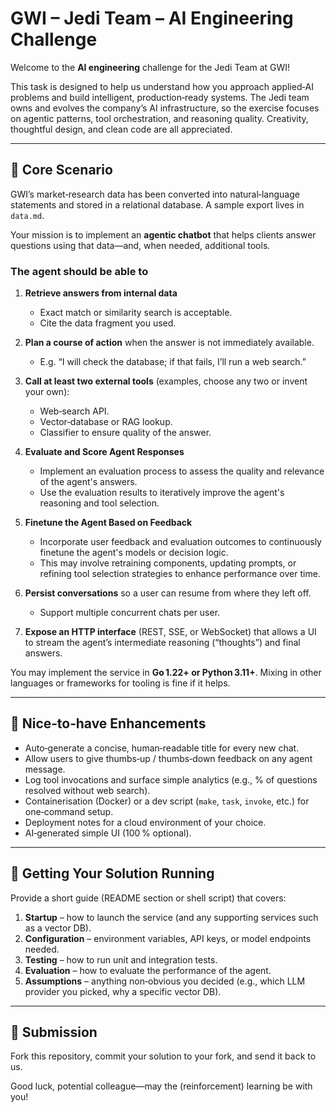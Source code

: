 # GWI – Jedi Team – AI Engineering Challenge

Welcome to the **AI engineering** challenge for the Jedi Team at GWI!

This task is designed to help us understand how you approach applied‐AI problems and build intelligent, production‑ready systems. The Jedi team owns and evolves the company’s AI infrastructure, so the exercise focuses on agentic patterns, tool orchestration, and reasoning quality. Creativity, thoughtful design, and clean code are all appreciated.

---

## 🧪 Core Scenario

GWI’s market‑research data has been converted into natural‑language statements and stored in a relational database. A sample export lives in `data.md`.

Your mission is to implement an **agentic chatbot** that helps clients answer questions using that data—and, when needed, additional tools.

### The agent should be able to

1. **Retrieve answers from internal data**  
   * Exact match or similarity search is acceptable.  
   * Cite the data fragment you used.

2. **Plan a course of action** when the answer is not immediately available.  
   * E.g. “I will check the database; if that fails, I’ll run a web search.”

3. **Call at least two external tools** (examples, choose any two or invent your own):  
   * Web‑search API.  
   * Vector‑database or RAG lookup.  
   * Classifier to ensure quality of the answer.

4. **Evaluate and Score Agent Responses**  
   * Implement an evaluation process to assess the quality and relevance of the agent's answers.  
   * Use the evaluation results to iteratively improve the agent's reasoning and tool selection.

5. **Finetune the Agent Based on Feedback**  
   * Incorporate user feedback and evaluation outcomes to continuously finetune the agent's models or decision logic.  
   * This may involve retraining components, updating prompts, or refining tool selection strategies to enhance performance over time.

6. **Persist conversations** so a user can resume from where they left off.  
   * Support multiple concurrent chats per user.

7. **Expose an HTTP interface** (REST, SSE, or WebSocket) that allows a UI to stream the agent’s intermediate reasoning (“thoughts”) and final answers.

You may implement the service in **Go 1.22+ or Python 3.11+**. Mixing in other languages or frameworks for tooling is fine if it helps.

---

## 🌟 Nice‑to‑have Enhancements

* Auto‑generate a concise, human‑readable title for every new chat.  
* Allow users to give thumbs‑up / thumbs‑down feedback on any agent message.  
* Log tool invocations and surface simple analytics (e.g., % of questions resolved without web search).  
* Containerisation (Docker) or a dev script (`make`, `task`, `invoke`, etc.) for one‑command setup.  
* Deployment notes for a cloud environment of your choice.  
* AI‑generated simple UI (100 % optional).

---

## 🚀 Getting Your Solution Running

Provide a short guide (README section or shell script) that covers:

1. **Startup** – how to launch the service (and any supporting services such as a vector DB).  
2. **Configuration** – environment variables, API keys, or model endpoints needed.  
3. **Testing** – how to run unit and integration tests.
4. **Evaluation** – how to evaluate the performance of the agent.
5. **Assumptions** – anything non‑obvious you decided (e.g., which LLM provider you picked, why a specific vector DB).

---

## 🧩 Submission

Fork this repository, commit your solution to your fork, and send it back to us.

Good luck, potential colleague—may the (reinforcement) learning be with you!
